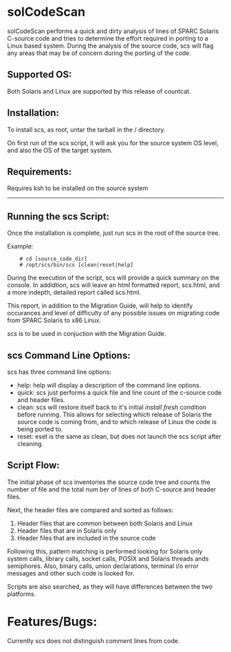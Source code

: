 # solCodeScan

solCodeScan performs a quick and dirty analysis of lines of SPARC Solaris C-source code and tries to determine the effort required in porting to a Linux based system.  During the analysis of the source code, scs will flag any areas that may be of concern during the porting of the code.

## Supported OS:

Both Solaris and Linux are supported by this release of countcat.

## Installation:

To install scs, as root, untar the tarball in the / directory.

On first run of the scs script, it will ask you for the source system OS
level, and also the OS of the target system.

## Requirements:

Requires ksh to be installed on the source system

---

## Running the scs Script:

Once the installation is complete, just run scs in the root of the source tree.

Example:
````
    # cd [source_code_dir]
    # /opt/scs/bin/scs [clean|reset|help]
````

During the execution of the script, scs will provide a quick summary on the console.  In addidtion, scs will leave an html formatted report, scs.html, and a more indepth, detailed report called scs.html.

This report, in addition to the Migration Guide, will help to identify occurances and level of difficulty of any possible issues on migrating code from SPARC Solaris to x86 Linux.

scs is to be used in conjuction with the Migration Guide.

## scs Command Line Options:

scs has three command line options:

  - help: help will display a description of the command line options.
  - quick: scs just performs a quick file and line count of the c-source code and header files.
  - clean: scs will restore itself back to it's initial _install fresh_ condition before running.  This allows for selecting which release of Solaris the source code is coming from, and to which release of Linux the code is being ported to.
  - reset: eset is the same as clean, but does not launch the scs script after cleaning.

## Script Flow:

The initial phase of scs inventories the source code tree and counts the number
of file and the total num ber of lines of both C-source and header files.

Next, the header files are compared and sorted as follows:

1. Header files that are common between both Solaris and Linux
2. Header files that are in Solaris only
3. Header files that are included in the source code

Following this, pattern matching is performed looking for Solaris only system calls, library calls, socket calls, POSIX and Solaris threads ands semiphores.  Also, binary calls, union declarations, terminal i/o error messages and other such code is looked for.

Scripts are also searched, as they will have differences between the two platforms.

# Features/Bugs:

Currently scs does not distinguish comment lines from code.
